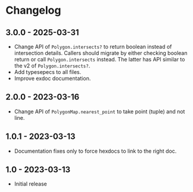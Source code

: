 # Changelog

## 3.0.0 - 2025-03-31

- Change API of `Polygon.intersects?` to return boolean instead of intersection details. Callers should migrate by either checking boolean return or call `Polygon.intersects` instead. The latter has API similar to the v2 of `Polygon.intersects?`.
- Add typesepecs to all files.
- Improve exdoc documentation.

## 2.0.0 - 2023-03-16

- Change API of `PolygonMap.nearest_point` to take point (tuple) and not line.

## 1.0.1 - 2023-03-13

- Documentation fixes only to force hexdocs to link to the right doc.

## 1.0 -  2023-03-13

- Initial release
